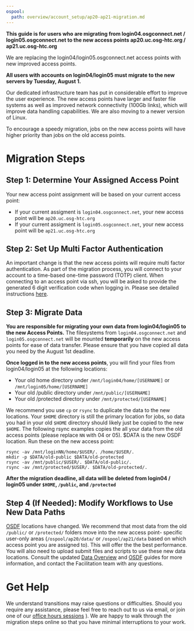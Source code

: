 ```yaml
---
ospool:
  path: overview/account_setup/ap20-ap21-migration.md
---
```


**This guide is for users who are migrating from login04.osgconnect.net / login05.osgconnect.net
to the new access points ap20.uc.osg-htc.org / ap21.uc.osg-htc.org**

We are replacing the login04/login05.osgconnect.net access points with
new improved access points.  

**All users with accounts on login04/login05
must migrate to the new servers by Tuesday, August 1.**

Our dedicated infrastructure team has put in considerable effort to
improve the user experience. The new access points have larger and
faster file systems as well as improved network connectivity (100Gb
links), which will improve data handling capabilities. We are also
moving to a newer version of Linux.

To encourage a speedy migration, jobs on the new access points will have
higher priority than jobs on the old access points.

# Migration Steps

## Step 1: Determine Your Assigned Access Point

Your new access point assignment will be based on your current access point:

 * If your current assigment is `login04.osgconnect.net`, your new access point
   will be `ap20.uc.osg-htc.org`
 * If your current assigment is `login05.osgconnect.net`, your new access point
   will be `ap21.uc.osg-htc.org`

## Step 2: Set Up Multi Factor Authentication

An important change is that the new access points will require multi factor authentication.
As part of the migration process, you will connect to your account to a time-based one-time password (TOTP) client. 
When connecting to an access point via ssh, you will be asked to provide the
generated 6 digit verification code when logging in. Please see detailed instructions
[here](../connect-access/#add-multi-factor-authentication-to-your-web-profile).

## Step 3: Migrate Data

**You are responsible for migrating your own data from login04/login05 to the 
new Access Points.** The filesystems from `login04.osgconnect.net` and `login05.osgconnect.net` 
will be mounted **temporarily** on the new access points for ease of data transfer. 
Please ensure that you have copied all data you need
by the August 1st deadline.

**Once logged in to the new access points**, you will find your files from login04/login05 at the following locations:

  * Your old home directory under `/mnt/login04/home/[USERNAME]` or `/mnt/login05/home/[USERNAME]`
  * Your old /public directory under `/mnt/public/[USERNAME]`
  * Your old /protected directory under `/mnt/protected/[USERNAME]`

We recommend you use `cp` or `rsync` to duplicate the data to the new locations. Your `$HOME`
directory is still the primary location for jobs, so data you had in your old `$HOME`
directory should likely just be copied to the new `$HOME`. The following rsync examples
copies the all your data from the old access points (please replace `NN` with 04 or 05).
$DATA is the new OSDF location. Run these on the new access point:

```
rsync -av /mnt/loginNN/home/$USER/. /home/$USER/.
mkdir -p $DATA/old-public $DATA/old-protected
rsync -av /mnt/public/$USER/. $DATA/old-public/.
rsync -av /mnt/protected/$USER/. $DATA/old-protected/.
```

**After the migration deadline, all data will be deleted from login04 / login05 under `$HOME`, `/public`, and `/protected`**

## Step 4 (If Needed): Modify Workflows to Use New Data Paths

[OSDF](../../../htc_workloads/managing_data/overview/) locations have changed. We recommend
that most data from the old `/public/` or `/protected/` folders move into the new access point-
specific user-only areas (`/ospool/ap20/data/` or `/ospool/ap21/data` based on which access
point you are assigned to). This will offer the the best performance. You will also 
need to upload submit files and scripts to use these new data locations.  Consult the 
updated [Data Overview](../../../htc_workloads/managing_data/overview/) and 
[OSDF](../../../htc_workloads/managing_data/osdf/) guides for more information, and contact the 
Facilitation team with any questions. 

# Get Help

We understand transitions may raise questions or difficulties. Should you require 
any assistance, please feel free to reach out to us via email, or join one of 
our [office hours sessions](../../../support_and_training/support/getting-help-from-RCFs/#virtual-office-hours )
).  We are happy to walk through the migration steps online so that you have minimal
 interruptions to your work. 
